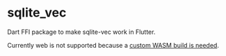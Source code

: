 # sqlite_vec

Dart FFI package to make sqlite-vec work in Flutter.

Currently web is not supported because a [custom WASM build is needed](https://github.com/simolus3/sqlite3.dart/issues/247).

